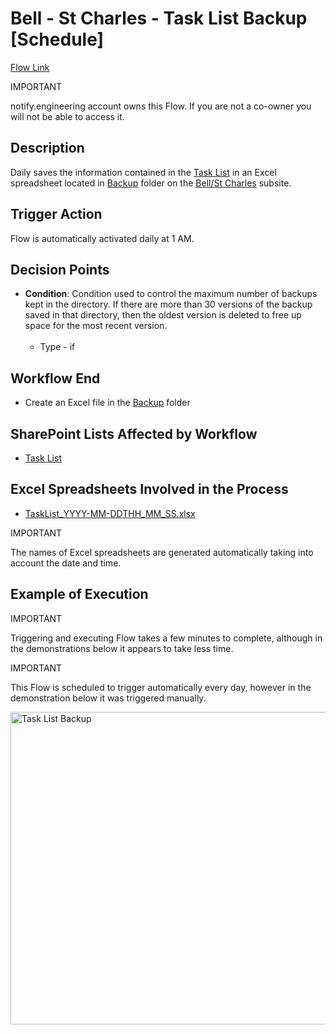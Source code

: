 # Bell - St Charles - Task List Backup [Schedule]

<a href="https://make.powerautomate.com/environments/Default-a5273f41-687e-4e5e-9fba-18c6ce465b41/flows/shared/b5827d67-735a-4c3b-a041-0b479dcd94ac/details" target="_blank">Flow Link</a>

<div class="note">
<p class="admonition-title">IMPORTANT</p>
<p>notify.engineering account owns this Flow. If you are not a co-owner you will not be able to access it.</p>
</div>

## Description
Daily saves the information contained in the <a href="https://vistacaretech.sharepoint.com/sites/engineering/Bell/StCharles/Lists/Tasks/1000%20Tasks.aspx" target="_blank">Task List</a> in an Excel spreadsheet located in <a href="https://vistacaretech.sharepoint.com/:f:/s/engineering/Bell/StCharles/ElH9AaTWHopImN8vPjMknOIB9QoHmYEQ4KhiSmpveaxM9Q?e=QUhLcU" target="_blank">Backup</a> folder on the <a href="https://vistacaretech.sharepoint.com/sites/engineering/Bell/StCharles/default.aspx" target="_blank">Bell/St Charles</a> subsite.

## Trigger Action
Flow is automatically activated daily at 1 AM.

## Decision Points
* **Condition**: Condition used to control the maximum number of backups kept in the directory. If there are more than 30 versions of the backup saved in that directory, then the oldest version is deleted to free up space for the most recent version.
<br></br>
    * Type - if

## Workflow End
* Create an Excel file in the <a href="https://vistacaretech.sharepoint.com/:f:/s/engineering/Bell/StCharles/ElH9AaTWHopImN8vPjMknOIB9QoHmYEQ4KhiSmpveaxM9Q?e=QUhLcU" target="_blank">Backup</a> folder

## SharePoint Lists Affected by Workflow
* <a href="https://vistacaretech.sharepoint.com/sites/engineering/Bell/StCharles/Lists/Tasks/1000%20Tasks.aspx" target="_blank">Task List</a>

## Excel Spreadsheets Involved in the Process
* <a href="https://vistacaretech.sharepoint.com/:f:/s/engineering/Bell/StCharles/ElH9AaTWHopImN8vPjMknOIB9QoHmYEQ4KhiSmpveaxM9Q?e=QUhLcU" target="_blank">TaskList_YYYY-MM-DDTHH_MM_SS.xlsx</a>

<div class="note">
<p class="admonition-title">IMPORTANT</p>
<p>The names of Excel spreadsheets are generated automatically taking into account the date and time.</p>
</div>

## Example of Execution

<div class="note">
<p class="admonition-title">IMPORTANT</p>
<p>Triggering and executing Flow takes a few minutes to complete, although in the demonstrations below it appears to take less time.</p>
</div>

<div class="note">
<p class="admonition-title">IMPORTANT</p>
<p>This Flow is scheduled to trigger automatically every day, however in the demonstration below it was triggered manually.</p>
</div>

<a class="" data-lightbox="Task List Backup" href="../../../_static/flows/Bell - St Charles - Task List Backup [Schedule].gif" title="Task List Backup" data-title="Task List Backup"><img src="../../../_static/flows/Bell - St Charles - Task List Backup [Schedule].gif" class="align-center" width="800px" height="500px" alt="Task List Backup">
</a>